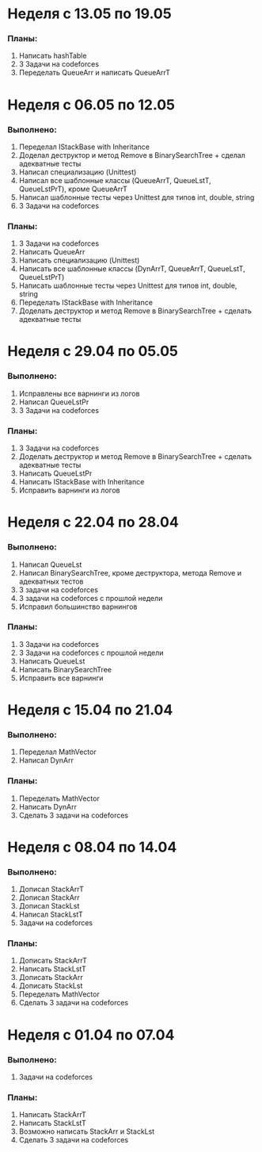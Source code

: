 # Неделя с 13.05 по 19.05

### Планы:
1) Написать hashTable
2) 3 Задачи на codeforces
3) Переделать QueueArr и написать QueueArrT

# Неделя с 06.05 по 12.05

### Выполнено:
1) Переделал IStackBase with Inheritance
2) Доделал деструктор и метод Remove в BinarySearchTree + сделал адекватные тесты
3) Написал специализацию (Unittest)
4) Написал все шаблонные классы (QueueArrT, QueueLstT, QueueLstPrT), кроме QueueArrT
5) Написал шаблонные тесты через Unittest для типов int, double, string
6) 3 Задачи на codeforces

### Планы:
1) 3 Задачи на codeforces
2) Написать QueueArr
3) Написать специализацию (Unittest)
4) Написать все шаблонные классы (DynArrT, QueueArrT, QueueLstT, QueueLstPrT)
5) Написать шаблонные тесты через Unittest для типов int, double, string
6) Переделать IStackBase with Inheritance
7) Доделать деструктор и метод Remove в BinarySearchTree + сделать адекватные тесты

# Неделя с 29.04 по 05.05

### Выполнено:
1) Исправлены все варнинги из логов
2) Написал QueueLstPr
3) 3 Задачи на codeforces

### Планы:
1) 3 Задачи на codeforces
2) Доделать деструктор и метод Remove в BinarySearchTree + сделать адекватные тесты
3) Написать QueueLstPr
4) Написать IStackBase with Inheritance
5) Исправить варнинги из логов

# Неделя с 22.04 по 28.04

### Выполнено:
1) Написал QueueLst
2) Написал BinarySearchTree, кроме деструктора, метода Remove и адекватных тестов
3) 3 задачи на codeforces
4) 3 задачи на codeforces с прошлой недели
5) Исправил большинство варнингов

### Планы:
1) 3 Задачи на codeforces
2) 3 Задачи на codeforces с прошлой недели
3) Написать QueueLst
4) Написать BinarySearchTree
5) Исправить все варнинги

# Неделя с 15.04 по 21.04

### Выполнено:
1) Переделал MathVector
2) Написал DynArr

### Планы:
1) Переделать MathVector
2) Написать DynArr
3) Сделать 3 задачи на codeforces

# Неделя с 08.04 по 14.04

### Выполнено:
1) Дописал StackArrT
2) Дописал StackArr
3) Дописал StackLst
4) Написал StackLstT
5) Задачи на codeforces

### Планы:
1) Дописать StackArrT
2) Написать StackLstT
3) Дописать StackArr 
4) Дописать StackLst
5) Переделать MathVector
6) Сделать 3 задачи на codeforces


# Неделя с 01.04 по 07.04

### Выполнено:
1) Задачи на codeforces

### Планы:
1) Написать StackArrT
2) Написать StackLstT
3) Возможно написать StackArr и StackLst
4) Сделать 3 задачи на codeforces

